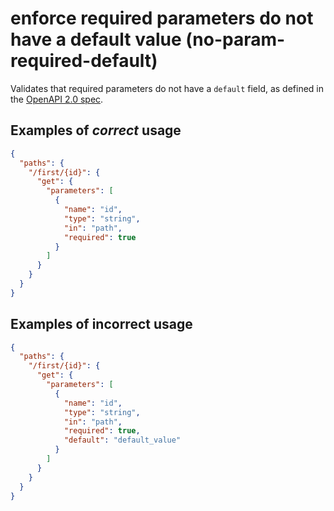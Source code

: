 # enforce required parameters do not have a default value (no-param-required-default)

Validates that required parameters do not have a `default` field, as defined in the [OpenAPI 2.0 spec](https://github.com/OAI/OpenAPI-Specification/blob/master/versions/2.0.md#fixed-fields-7).

## Examples of *correct* usage

```json
{
  "paths": {
    "/first/{id}": {
      "get": {
        "parameters": [
          {
            "name": "id",
            "type": "string",
            "in": "path",
            "required": true
          }
        ]
      }
    }
  }
}
```

## Examples of **incorrect** usage
```json
{
  "paths": {
    "/first/{id}": {
      "get": {
        "parameters": [
          {
            "name": "id",
            "type": "string",
            "in": "path",
            "required": true,
            "default": "default_value"
          }
        ]
      }
    }
  }
}
```
